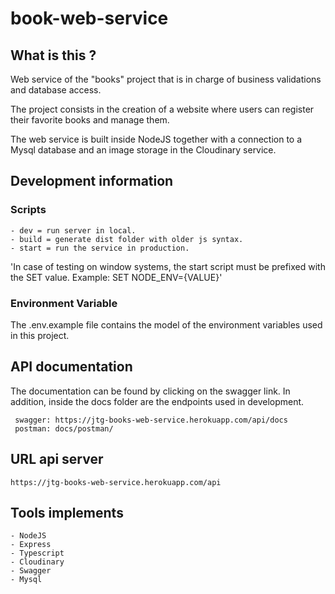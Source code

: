 # book-web-service

## What is this ?

Web service of the "books" project that is in charge of business validations and database access.

The project consists in the creation of a website where users can register their favorite books and manage them.

The web service is built inside NodeJS together with a connection to a Mysql database and an image storage in the Cloudinary service.

## Development information

### Scripts

```
- dev = run server in local.
- build = generate dist folder with older js syntax.
- start = run the service in production.
```

'In case of testing on window systems, the start script must be prefixed with the SET value. Example: SET NODE_ENV={VALUE}'

### Environment Variable

The .env.example file contains the model of the environment variables used in this project.

## API documentation

The documentation can be found by clicking on the swagger link. In addition, inside the docs folder are the endpoints used in development.

```
 swagger: https://jtg-books-web-service.herokuapp.com/api/docs
 postman: docs/postman/
```

## URL api server

```
https://jtg-books-web-service.herokuapp.com/api
```

## Tools implements

```
- NodeJS
- Express
- Typescript
- Cloudinary
- Swagger
- Mysql
```
